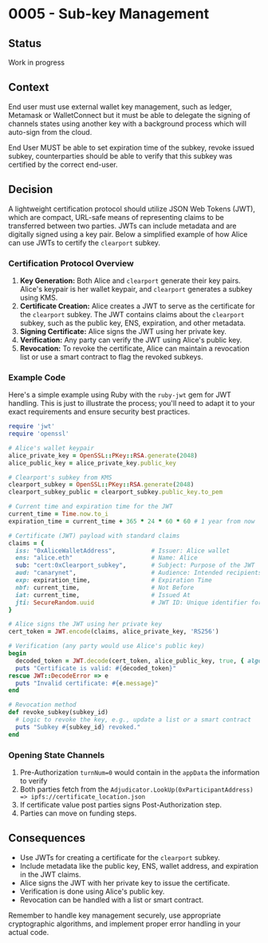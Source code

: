 # 0005 - Sub-key Management

## Status

Work in progress

## Context

End user must use external wallet key management, such as ledger, Metamask or WalletConnect but it must be able to delegate the signing of channels states using another key with a background process which will auto-sign from the cloud.

End User MUST be able to set expiration time of the subkey, revoke issued subkey, counterparties should be able to verify that this subkey was certified by the correct end-user.

## Decision

A lightweight certification protocol should utilize JSON Web Tokens (JWT), which are compact, URL-safe means of representing claims to be transferred between two parties. JWTs can include metadata and are digitally signed using a key pair. Below a simplified example of how Alice can use JWTs to certify the `clearport` subkey.

### Certification Protocol Overview

1. **Key Generation:** Both Alice and `clearport` generate their key pairs. Alice's keypair is her wallet keypair, and `clearport` generates a subkey using KMS.
2. **Certificate Creation:** Alice creates a JWT to serve as the certificate for the `clearport` subkey. The JWT contains claims about the `clearport` subkey, such as the public key, ENS, expiration, and other metadata.
3. **Signing Certificate:** Alice signs the JWT using her private key.
4. **Verification:** Any party can verify the JWT using Alice's public key.
5. **Revocation:** To revoke the certificate, Alice can maintain a revocation list or use a smart contract to flag the revoked subkeys.

### Example Code

Here's a simple example using Ruby with the `ruby-jwt` gem for JWT handling. This is just to illustrate the process; you'll need to adapt it to your exact requirements and ensure security best practices.

```ruby
require 'jwt'
require 'openssl'

# Alice's wallet keypair
alice_private_key = OpenSSL::PKey::RSA.generate(2048)
alice_public_key = alice_private_key.public_key

# Clearport's subkey from KMS
clearport_subkey = OpenSSL::PKey::RSA.generate(2048)
clearport_subkey_public = clearport_subkey.public_key.to_pem

# Current time and expiration time for the JWT
current_time = Time.now.to_i
expiration_time = current_time + 365 * 24 * 60 * 60 # 1 year from now

# Certificate (JWT) payload with standard claims
claims = {
  iss: "0xAliceWalletAddress",          # Issuer: Alice wallet
  ens: "alice.eth"			  			# Name: Alice
  sub: "cert:0xClearport_subkey",       # Subject: Purpose of the JWT
  aud: "canarynet",                     # Audience: Intended recipients
  exp: expiration_time,                 # Expiration Time
  nbf: current_time,                    # Not Before
  iat: current_time,                    # Issued At
  jti: SecureRandom.uuid                # JWT ID: Unique identifier for the JWT
}

# Alice signs the JWT using her private key
cert_token = JWT.encode(claims, alice_private_key, 'RS256')

# Verification (any party would use Alice's public key)
begin
  decoded_token = JWT.decode(cert_token, alice_public_key, true, { algorithm: 'RS256' })
  puts "Certificate is valid: #{decoded_token}"
rescue JWT::DecodeError => e
  puts "Invalid certificate: #{e.message}"
end

# Revocation method
def revoke_subkey(subkey_id)
  # Logic to revoke the key, e.g., update a list or a smart contract
  puts "Subkey #{subkey_id} revoked."
end

```

### Opening State Channels

1. Pre-Authorization `turnNum=0` would contain in the `appData` the information to verify
2. Both parties fetch from the `Adjudicator.LookUp(0xParticipantAddress) => ipfs://certificate_location.json`
3. If certificate value post parties signs Post-Authorization step.
4. Parties can move on funding steps.

## Consequences

- Use JWTs for creating a certificate for the `clearport` subkey.
- Include metadata like the public key, ENS, wallet address, and expiration in the JWT claims.
- Alice signs the JWT with her private key to issue the certificate.
- Verification is done using Alice's public key.
- Revocation can be handled with a list or smart contract.

Remember to handle key management securely, use appropriate cryptographic algorithms, and implement proper error handling in your actual code.

